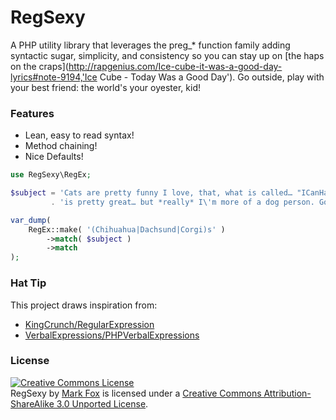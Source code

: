 RegSexy
===========

A PHP utility library that leverages the preg_* function family adding syntactic sugar, simplicity, and consistency so you can stay up on [the haps on the craps](http://rapgenius.com/Ice-cube-it-was-a-good-day-lyrics#note-9194,'Ice Cube - Today Was a Good Day'). Go outside, play with your best friend: the world's your oyester, kid!

### Features

* Lean, easy to read syntax!
* Method chaining!
* Nice Defaults!

``` php
use RegSexy\RegEx;

$subject = 'Cats are pretty funny I love, that, what is called… "ICanHasCheezburger?"!, '
         . 'is pretty great… but *really* I\'m more of a dog person. Got 2 little Chihuahuas at home!';

var_dump(
    RegEx::make( '(Chihuahua|Dachsund|Corgi)s' )
        ->match( $subject )
        ->match
);
```

### Hat Tip

This project draws inspiration from: 

- [KingCrunch/RegularExpression](https://github.com/KingCrunch/RegularExpression)
- [VerbalExpressions/PHPVerbalExpressions](https://github.com/VerbalExpressions/PHPVerbalExpressions)

### License

<a rel="license" href="http://creativecommons.org/licenses/by-sa/3.0/deed.en_US"><img alt="Creative Commons License" style="border-width:0" src="http://i.creativecommons.org/l/by-sa/3.0/88x31.png" /></a><br /><span xmlns:dct="http://purl.org/dc/terms/" href="http://purl.org/dc/dcmitype/InteractiveResource" property="dct:title" rel="dct:type">RegSexy</span> by <a xmlns:cc="http://creativecommons.org/ns#" href="http://ixel.org" property="cc:attributionName" rel="cc:attributionURL">Mark Fox</a> is licensed under a <a rel="license" href="http://creativecommons.org/licenses/by-sa/3.0/deed.en_US">Creative Commons Attribution-ShareAlike 3.0 Unported License</a>.
